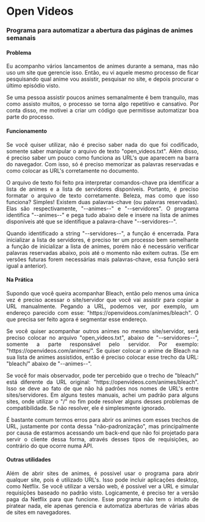 # Open Videos

### Programa para automatizar a abertura das páginas de animes semanais

#### Problema

<p align="justify">
	Eu acompanho vários lancamentos de animes durante a semana, mas não uso um site que gerencie isso.
	Então, eu vi aquele mesmo processo de ficar pesquisando qual anime vou assistir, pesquisar no site, 
	e depois procurar o último episódio visto.
</p>
<p align="justify">
	Se uma pessoa assistir poucos animes semanalmente é bem tranquilo, mas como assisto muitos, o processo
	se torna algo repetitivo e cansativo. Por conta disso, me motivei a criar um código que permitisse 
	automatizar boa parte do processo.
</p>

#### Funcionamento

<p align="justify">
	Se você quiser utilizar, não é preciso saber nada do que foi codificado, somente saber manipular o 
	arquivo de texto "open_videos.txt". Além disso, é preciso saber um pouco como funciona as URL's que 
	aparecem na barra do navegador. Com isso, só é preciso memorizar as palavras reservadas e como 
	colocar as URL's corretamente no documento.
</p>
<p align="justify">
	O arquivo de texto foi feito pra interpretar comandos-chave pra identificar a lista de animes e a
	lista de servidores disponíveis. Portanto, é preciso formatar o arquivo de texto corretamente. Beleza,
	mas como que isso funciona? Simples! Existem duas palavras-chave (ou palavras reservadas). Elas são 
	respectivamente, "--animes--" e "--servidores". O programa identifica "--animes--" e pega tudo abaixo
	dele e insere na lista de animes disponíveis até que se identifique a palavra-chave "--servidores--".
</p>
<p align="justify">
	Quando identificado a string "--servidores--", a função é encerrada. Para inicializar a lista de servidores, 
	é preciso ter um processo bem semelhante a função de inicializar a lista de animes, porém não é necessário 
	verificar palavras reservadas abaixo, pois até o momento não exitem outras. (Se em versões futuras forem 
	necessárias mais palavras-chave, essa função será igual a anterior).
</p>

#### Na Prática

<p align="justify">
	Supondo que você queira acompanhar Bleach, então pelo menos uma única vez é preciso acessar o site/servidor
	que você vai assistir para copiar a URL manualmente. Pegando a URL, podemos ver, por exemplo, um endereço 
	parecido com esse: "https://openvideos.com/animes/bleach". O que precisa ser feito agora é segmentar esse 
	endereço.
</p>
<p align="justify">
	Se você quiser acompanhar outros animes no mesmo site/servidor, será preciso colocar no arquivo 
	"open_videos.txt", abaixo de "--servidores--", somente a parte responsável pelo servidor. Por exemplo: "https://openvideos.com/animes/". Se quiser colocar o anime de Bleach na sua lista de animes assistidos, 
	então é preciso colocar esse trecho da URL: "bleach/" abaixo de "--animes--".
</p>
<p align="justify">
	Se você for mais observador, pode ter percebido que o trecho de "bleach/" está diferente da URL original: "https://openvideos.com/animes/bleach". Isso se deve ao fato de que não há padrões nos nomes de 
	URL's entre sites/servidores. Em alguns testes manuais, achei um padrão para alguns sites, onde utilizar 
	o "/" no fim pode resolver alguns desses problemas de compatibilidade. Se não resolver, ele é 
	simplesmente ignorado.
</p>
<p align="justify">
	É bastante comum termos erros para abrir os animes com esses trechos de URL, justamente por conta dessa
	"não-padronização", mas principalmente por causa de estarmos acessando um back-end que não foi projetado 
	para servir o cliente dessa forma, através desses tipos de requisições, ao contrário do que ocorre numa API. 
</p>

#### Outras utilidades

<p align="justify">
	Além de abrir sites de animes, é possivel usar o programa para abrir qualquer site, pois é utilizado URL's.
	Isso pode incluir aplicações desktop, como Netflix. Se você utilizar a versão web, é possivel ver a URL e 
	simular requisições baseado no padrão visto. Logicamente, é preciso ter a versão paga da Netflix para que 
	funcione. Esse programa não tem o intuito de piratear nada, ele apenas gerencia e automatiza aberturas de 
	várias abas de sites em navegadores.
</p>